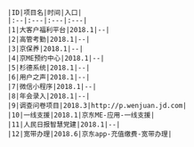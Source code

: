 	
	|ID|项目名|时间|入口|
	|:--|:---|:---|:---|
	|1|大客户福利平台|2018.1|--|
	|2|高管考勤|2018.1|--|
	|3|京保养|2018.1|--|
	|4|京ME预约中心|2018.1|--|
	|5|杉德系统|2018.1|--|
	|6|用户之声|2018.1|--|
	|7|微信小程序|2018.1|--|
	|8|年会录入|2018.1|--|
	|9|调查问卷项目|2018.3|http://p.wenjuan.jd.com|
	|10|一线支援|2018.1|京东ME-应用-一线支援|
	|11|人民日报智慧党建|2018.1|--|
	|12|宽带办理|2018.6|京东app-充值缴费-宽带办理|
